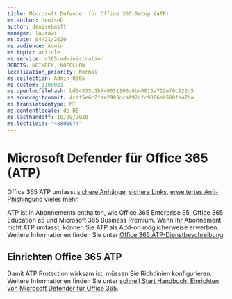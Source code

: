 ```yaml
---
title: Microsoft Defender für Office 365-Setup (ATP)
ms.author: deniseb
author: denisebmsft
manager: laurawi
ms.date: 04/21/2020
ms.audience: Admin
ms.topic: article
ms.service: o365-administration
ROBOTS: NOINDEX, NOFOLLOW
localization_priority: Normal
ms.collection: Admin_O365
ms.custom: 3100021
ms.openlocfilehash: bd04535c1b740651196c0b40015a722ef0c922d5
ms.sourcegitcommit: 4caf5e6c2fee2903ccaf92cfc9006eb580faa7ba
ms.translationtype: MT
ms.contentlocale: de-DE
ms.lasthandoff: 10/29/2020
ms.locfileid: "48801074"
---
```

# <a name="microsoft-defender-for-office-365-atp"></a>Microsoft Defender für Office 365 (ATP)

Office 365 ATP umfasst [sichere Anhänge](https://docs.microsoft.com/microsoft-365/security/office-365-security/atp-safe-attachments), [sichere Links](https://docs.microsoft.com/microsoft-365/security/office-365-security/atp-safe-links), [erweitertes Anti-Phishing](https://docs.microsoft.com/microsoft-365/security/office-365-security/atp-anti-phishing)und vieles mehr. 

ATP ist in Abonnements enthalten, wie Office 365 Enterprise E5, Office 365 Education a5 und Microsoft 365 Business Premium. Wenn Ihr Abonnement nicht ATP umfasst, können Sie ATP als Add-on möglicherweise erwerben. Weitere Informationen finden Sie unter [Office 365 ATP-Dienstbeschreibung](https://docs.microsoft.com/office365/servicedescriptions/office-365-advanced-threat-protection-service-description).

## <a name="set-up-office-365-atp"></a>Einrichten Office 365 ATP

Damit ATP Protection wirksam ist, müssen Sie Richtlinien konfigurieren. Weitere Informationen finden Sie unter [schnell Start Handbuch: Einrichten von Microsoft Defender für Office 365](https://docs.microsoft.com/office365/securitycompliance/checklist-atp-setup).

